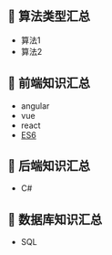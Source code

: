 ## :closed_book: 算法类型汇总
* 算法1
* 算法2

## :green_book: 前端知识汇总
* angular
* vue
* react
* [ES6]()

## :blue_book: 后端知识汇总
* C#

## :orange_book: 数据库知识汇总
* SQL
